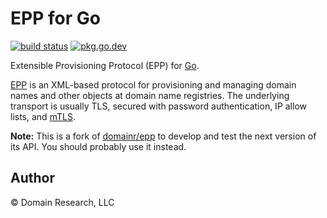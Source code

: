 # EPP for Go

[![build status](https://img.shields.io/github/actions/workflow/status/domainr/epp2/go.yaml?branch=main)](https://github.com/domainr/epp2/actions)
[![pkg.go.dev](https://img.shields.io/badge/docs-pkg.go.dev-blue.svg)](https://pkg.go.dev/github.com/domainr/epp2)

Extensible Provisioning Protocol (EPP) for [Go](https://go.dev/).

[EPP](https://tools.ietf.org/html/rfc5730) is an XML-based protocol for provisioning and managing domain names and other objects at domain name registries. The underlying transport is usually TLS, secured with password authentication, IP allow lists, and [mTLS](https://en.wikipedia.org/wiki/Mutual_authentication).

**Note:** This is a fork of [domainr/epp](https://github.com/domainr/epp) to develop and test the next version of its API. You should probably use it instead.

## Author

© Domain Research, LLC
